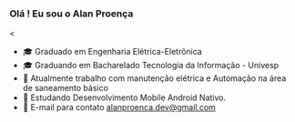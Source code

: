 ### Olá ! Eu sou o Alan Proença

<

- 🎓 Graduado em Engenharia Elétrica-Eletrônica 
- 🎓 Graduando em Bacharelado Tecnologia da Informação - Univesp 
- 🔨 Atualmente trabalho com manutenção elétrica e Automação na área de saneamento básico 
- 📜 Estudando Desenvolvimento Mobile Android Nativo.
- 📧 E-mail para contato  alanproenca.dev@gmail.com 


